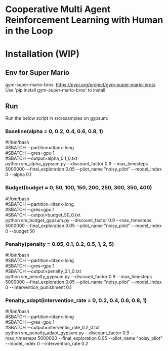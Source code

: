 # Cooperative Multi Agent Reinforcement Learning with Human in the Loop


# Installation (WIP)
## Env for Super Mario 
gym-super-mario-bros: https://pypi.org/project/gym-super-mario-bros/  
Use 'pip install gym-super-mario-bros' to install  

## Run
Run the below script in src/examples on gypsum:  


### Baseline(alpha = 0, 0.2, 0.4, 0.6, 0.8, 1)  
#!/bin/bash    
#SBATCH --partition=titanx-long  
#SBATCH --gres=gpu:1  
#SBATCH --output=alpha_0.1_0.txt  
python sm_alpha_gypsum.py --discount_factor 0.9 --max_timesteps 5000000 --final_exploration 0.05 --pilot_name "noisy_pilot" --model_index 0 --alpha 0.1

### Budget(budget = 0, 50, 100, 150, 200, 250, 300, 350, 400)  
#!/bin/bash    
#SBATCH --partition=titanx-long  
#SBATCH --gres=gpu:1  
#SBATCH --output=budget_50_0.txt  
python sm_budget_gypsum.py --discount_factor 0.9 --max_timesteps 5000000 --final_exploration 0.05 --pilot_name "noisy_pilot" --model_index 0 --budget 50


### Penalty(penalty = 0.05, 0.1, 0.2, 0.5, 1, 2, 5)  
#!/bin/bash    
#SBATCH --partition=titanx-long  
#SBATCH --gres=gpu:1  
#SBATCH --output=penalty_0.1_0.txt  
python sm_penalty_gypsum.py --discount_factor 0.9 --max_timesteps 5000000 --final_exploration 0.05 --pilot_name "noisy_pilot" --model_index 0 --intervention_punishment 0.1


### Penalty_adapt(intervention_rate = 0, 0.2, 0.4, 0.6, 0.8, 1)  
#!/bin/bash    
#SBATCH --partition=titanx-long  
#SBATCH --gres=gpu:1  
#SBATCH --output=interventio_rate_0.2_0.txt  
python sm_penalty_adapt_gypsum.py --discount_factor 0.9 --max_timesteps 5000000 --final_exploration 0.05 --pilot_name "noisy_pilot" --model_index 0 --intervention_rate 0.2